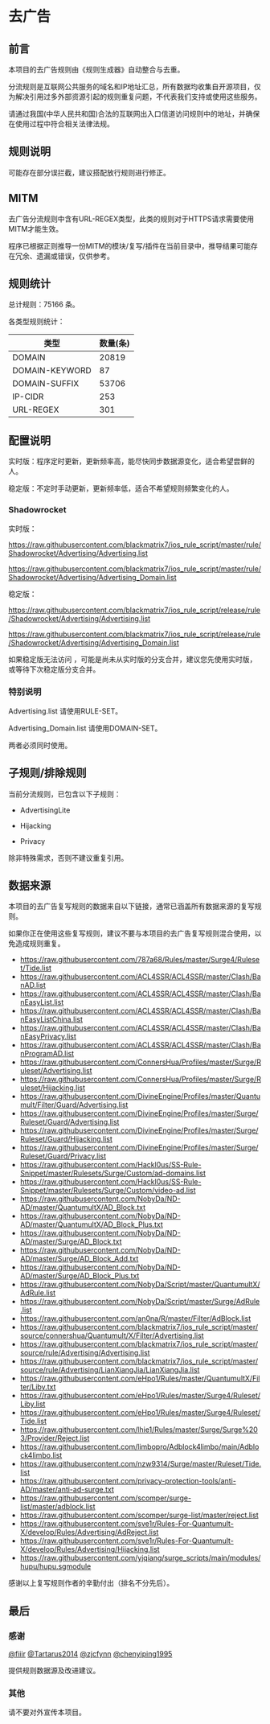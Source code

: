 # 去广告

## 前言

本项目的去广告规则由《规则生成器》自动整合与去重。

分流规则是互联网公共服务的域名和IP地址汇总，所有数据均收集自开源项目，仅为解决引用过多外部资源引起的规则重复问题，不代表我们支持或使用这些服务。

请通过我国(中华人民共和国)合法的互联网出入口信道访问规则中的地址，并确保在使用过程中符合相关法律法规。

## 规则说明
可能存在部分误拦截，建议搭配放行规则进行修正。

## MITM
去广告分流规则中含有URL-REGEX类型，此类的规则对于HTTPS请求需要使用MITM才能生效。

程序已根据正则推导一份MITM的模块/复写/插件在当前目录中，推导结果可能存在冗余、遗漏或错误，仅供参考。

## 规则统计

总计规则：75166 条。

各类型规则统计：

| 类型 | 数量(条) |
| ---- | ---- |
| DOMAIN | 20819 |
| DOMAIN-KEYWORD | 87 |
| DOMAIN-SUFFIX | 53706 |
| IP-CIDR | 253 |
| URL-REGEX | 301 |
## 配置说明

实时版：程序定时更新，更新频率高，能尽快同步数据源变化，适合希望尝鲜的人。

稳定版：不定时手动更新，更新频率低，适合不希望规则频繁变化的人。

### Shadowrocket 
实时版：

https://raw.githubusercontent.com/blackmatrix7/ios_rule_script/master/rule/Shadowrocket/Advertising/Advertising.list

https://raw.githubusercontent.com/blackmatrix7/ios_rule_script/master/rule/Shadowrocket/Advertising/Advertising_Domain.list

稳定版：

https://raw.githubusercontent.com/blackmatrix7/ios_rule_script/release/rule/Shadowrocket/Advertising/Advertising.list

https://raw.githubusercontent.com/blackmatrix7/ios_rule_script/release/rule/Shadowrocket/Advertising/Advertising_Domain.list



如果稳定版无法访问 ，可能是尚未从实时版的分支合并，建议您先使用实时版，或等待下次稳定版分支合并。

### 特别说明

Advertising.list 请使用RULE-SET。

Advertising_Domain.list 请使用DOMAIN-SET。

两者必须同时使用。

## 子规则/排除规则

当前分流规则，已包含以下子规则：

- AdvertisingLite

- Hijacking

- Privacy

除非特殊需求，否则不建议重复引用。

## 数据来源

本项目的去广告复写规则的数据来自以下链接，通常已涵盖所有数据来源的复写规则。

如果你正在使用这些复写规则，建议不要与本项目的去广告复写规则混合使用，以免造成规则重复。

- https://raw.githubusercontent.com/787a68/Rules/master/Surge4/Ruleset/Tide.list
- https://raw.githubusercontent.com/ACL4SSR/ACL4SSR/master/Clash/BanAD.list
- https://raw.githubusercontent.com/ACL4SSR/ACL4SSR/master/Clash/BanEasyList.list
- https://raw.githubusercontent.com/ACL4SSR/ACL4SSR/master/Clash/BanEasyListChina.list
- https://raw.githubusercontent.com/ACL4SSR/ACL4SSR/master/Clash/BanEasyPrivacy.list
- https://raw.githubusercontent.com/ACL4SSR/ACL4SSR/master/Clash/BanProgramAD.list
- https://raw.githubusercontent.com/ConnersHua/Profiles/master/Surge/Ruleset/Advertising.list
- https://raw.githubusercontent.com/ConnersHua/Profiles/master/Surge/Ruleset/Hijacking.list
- https://raw.githubusercontent.com/DivineEngine/Profiles/master/Quantumult/Filter/Guard/Advertising.list
- https://raw.githubusercontent.com/DivineEngine/Profiles/master/Surge/Ruleset/Guard/Advertising.list
- https://raw.githubusercontent.com/DivineEngine/Profiles/master/Surge/Ruleset/Guard/Hijacking.list
- https://raw.githubusercontent.com/DivineEngine/Profiles/master/Surge/Ruleset/Guard/Privacy.list
- https://raw.githubusercontent.com/Hackl0us/SS-Rule-Snippet/master/Rulesets/Surge/Custom/ad-domains.list
- https://raw.githubusercontent.com/Hackl0us/SS-Rule-Snippet/master/Rulesets/Surge/Custom/video-ad.list
- https://raw.githubusercontent.com/NobyDa/ND-AD/master/QuantumultX/AD_Block.txt
- https://raw.githubusercontent.com/NobyDa/ND-AD/master/QuantumultX/AD_Block_Plus.txt
- https://raw.githubusercontent.com/NobyDa/ND-AD/master/Surge/AD_Block.txt
- https://raw.githubusercontent.com/NobyDa/ND-AD/master/Surge/AD_Block_Add.txt
- https://raw.githubusercontent.com/NobyDa/ND-AD/master/Surge/AD_Block_Plus.txt
- https://raw.githubusercontent.com/NobyDa/Script/master/QuantumultX/AdRule.list
- https://raw.githubusercontent.com/NobyDa/Script/master/Surge/AdRule.list
- https://raw.githubusercontent.com/an0na/R/master/Filter/AdBlock.list
- https://raw.githubusercontent.com/blackmatrix7/ios_rule_script/master/source/connershua/Quantumult/X/Filter/Advertising.list
- https://raw.githubusercontent.com/blackmatrix7/ios_rule_script/master/source/rule/Advertising/Advertising.list
- https://raw.githubusercontent.com/blackmatrix7/ios_rule_script/master/source/rule/Advertising/LianXiangJia/LianXiangJia.list
- https://raw.githubusercontent.com/eHpo1/Rules/master/QuantumultX/Filter/Liby.txt
- https://raw.githubusercontent.com/eHpo1/Rules/master/Surge4/Ruleset/Liby.list
- https://raw.githubusercontent.com/eHpo1/Rules/master/Surge4/Ruleset/Tide.list
- https://raw.githubusercontent.com/lhie1/Rules/master/Surge/Surge%203/Provider/Reject.list
- https://raw.githubusercontent.com/limbopro/Adblock4limbo/main/Adblock4limbo.list
- https://raw.githubusercontent.com/nzw9314/Surge/master/Ruleset/Tide.list
- https://raw.githubusercontent.com/privacy-protection-tools/anti-AD/master/anti-ad-surge.txt
- https://raw.githubusercontent.com/scomper/surge-list/master/adblock.list
- https://raw.githubusercontent.com/scomper/surge-list/master/reject.list
- https://raw.githubusercontent.com/sve1r/Rules-For-Quantumult-X/develop/Rules/Advertising/AdReject.list
- https://raw.githubusercontent.com/sve1r/Rules-For-Quantumult-X/develop/Rules/Advertising/Hijacking.list
- https://raw.githubusercontent.com/yjqiang/surge_scripts/main/modules/hupu/hupu.sgmodule


感谢以上复写规则作者的辛勤付出（排名不分先后）。

## 最后

### 感谢

[@fiiir](https://github.com/fiiir) [@Tartarus2014](https://github.com/Tartarus2014) [@zjcfynn](https://github.com/zjcfynn) [@chenyiping1995](https://github.com/chenyiping1995) 

提供规则数据源及改进建议。

### 其他

请不要对外宣传本项目。
